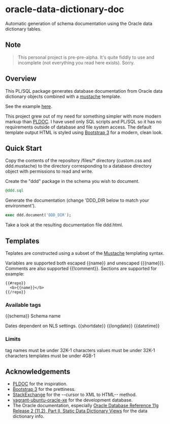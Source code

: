 oracle-data-dictionary-doc
==========================

Automatic generation of schema documentation using the Oracle data dictionary tables.

## Note

> This personal project is pre-pre-alpha. It's quite fiddly to use and incomplete (not everything you read here exists). Sorry.

## Overview

This PL/SQL package generates database documentation from Oracle data dictionary objects combined with a [mustache](http://mustache.github.io/) template.

See the example [here](http://htmlpreview.github.com/?https://github.com/eggplantpasta/oracle-data-dictionary-doc/blob/master/files/example.html?raw=true).

This project grew out of my need for something simpler with more modern markup than [PLDOC](http://sourceforge.net/projects/pldoc/). I have used only SQL scripts and PL/SQL so it has no requirements outside of database and file system access. The default template output HTML is styled using [Bootstrap 3](http://getbootstrap.com/) for a modern, clean look.

## Quick Start
Copy the contents of the repository /files/* directory (custom.css and ddd.mustache) to the directory corresponding to a database directory object with permissions to read and write.

Create the "ddd" package in the schema you wish to document.
```sql
@ddd.sql
```
Generate the documentation (change 'DDD_DIR below to match your environment').
```sql
exec ddd.document('DDD_DIR');
```
Take a look at the resulting documentation file  ddd.html.

## Templates

Teplates are constructed using a subset of the [Mustache](http://mustache.github.io/mustache.5.html) templating syntax.

Variables are supported both escaped {{name}} and unescaped {{{name}}}.
Comments are also supported {{!comment}}.
Sections are supported for example:
```
{{#repo}}
  <b>{{name}}</b>
{{/repo}}
```

### Available tags

{{schema}} Schema name 

Dates dependent on NLS settings.
{{shortdate}} 
{{longdate}}
{{datetime}}

### Limits
tag names must be under 32K-1 characters
values must be under 32K-1 characters
templates must be under 4GB-1

## Acknowledgements

* [PLDOC](http://sourceforge.net/projects/pldoc/) for the inspiration.
* [Bootstrap 3](http://getbootstrap.com/) for the prettiness.
* [StackExchange](http://dba.stackexchange.com/questions/6747/within-a-pl-sql-procedure-wrap-a-query-or-refcursor-in-html-table) for the --cursor to XML to HTML-- method.
* [vagrant-ubuntu-oracle-xe](https://github.com/hilverd/vagrant-ubuntu-oracle-xe) for the development database.
* The Oracle documentation, especially [Oracle Database Reference 11g Release 2 (11.2), Part II, Static Data Dictionary Views](http://docs.oracle.com/cd/E11882_01/server.112/e40402/statviews_part.htm#i125539) for the data dictionary info.
